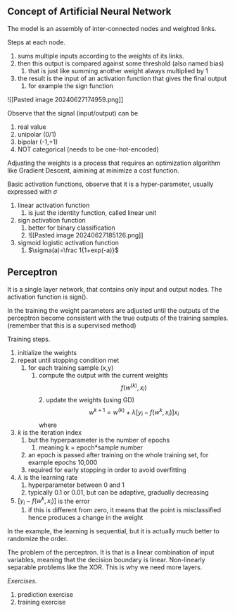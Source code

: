 ## Concept of Artificial Neural Network

The model is an assembly of inter-connected nodes and weighted links.

Steps at each node.
1. sums multiple inputs according to the weights of its links.
2. then this output is compared against some threshold (also named bias)
	1. that is just like summing another weight always multiplied by 1
3. the result is the input of an activation function that gives the final output
	1. for example the sign function

![[Pasted image 20240627174959.png]]

Observe that the signal (input/output) can be
1. real value
2. unipolar (0/1)
3. bipolar (-1,+1)
4. NOT categorical (needs to be one-hot-encoded)

Adjusting the weights is a process that requires an optimization algorithm like Gradient Descent, aimining at minimize a cost function.

Basic activation functions, observe that it is a hyper-parameter, usually expressed with $\sigma$
1. linear activation function
	1. is just the identity function, called linear unit
2. sign activation function
	1. better for binary classification
	2. ![[Pasted image 20240627185126.png]]
3. sigmoid logistic activation function
	1. $\sigma(a)=\frac 1{1+exp(-a)}$

## Perceptron

It is a single layer network, that contains only input and output nodes.
The activation function is sign().

In the training the weight parameters are adjusted until the outputs of the perceptron become consistent with the true outputs of the training samples. (remember that this is a supervised method)

Training steps.
1. initialize the weights
2. repeat until stopping condition met
	1. for each training sample (x,y)
		1. compute the output with the current weights$$f(w^{(k)},x_i)$$2. update the weights (using GD)$$w^{k+1}=w^{(k)}+\lambda [y_i-f(w^{k},x_i)]x_i$$
where
1. $k$ is the iteration index
	1. but the hyperparameter is the number of epochs
		1. meaning k = epoch\*sample number
	2. an epoch is passed after training on the whole training set, for example epochs 10,000
	3. required for early stopping in order to avoid overfitting 
2. $\lambda$ is the learning rate
	1. hyperparameter between 0 and 1
	2. typically 0.1 or 0.01, but can be adaptive, gradually decreasing
3. $[y_i-f(w^{k},x_i)]$  is the error
	1. if this is different from zero, it means that the point is misclassified hence produces a change in the weight

In the example, the learning is sequential, but it is actually much better to randomize the order.

The problem of the perceptron.
It is that is a linear combination of input variables, meaning that the decision boundary is linear.
Non-linearly separable problems like the XOR.
This is why we need more layers.

*Exercises*.
1. prediction exercise
2. training exercise



